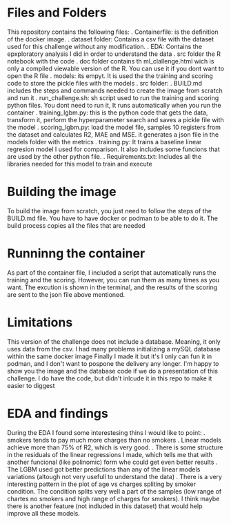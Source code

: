 
# Files and Folders

This repository contains the following files:
. Containerfile: is the definition of the docker image. 
. dataset folder: Contains a csv file with the dataset used for this challenge without any modification.
. EDA: Contains the epxploratory analysis I did in order to understand the data
    . src folder the R notebook with the code
    . doc folder contains th ml_clallenge.html wich is only a compiled viewable version of the R. You can use it if you dont want to open the R file
. models: its empyt. It is used the the training and scoring code to store the pickle files with the models
. src folder:
    . BUILD.md includes the steps and commands needed to create the image from scratch and run it
    . run_challenge.sh: sh script used to run the training and scoring python files. You dont need to run it, It runs automatically when you run the container 
    . training_lgbm.py: this is the python code that gets the data, transform it, perform the hyperparameter search and saves a pickle file with the model
    . scoring_lgbm.py: load the model file, samples 10 registers from the dataset and calculates R2, MAE and MSE. it generates a json file in the models folder with the metrics
    . training.py: It trains a baseline linear regresion model I used for comparison. It also includes some funcions that are used by the other python file.
    . Requirements.txt: Includes all the libraries needed for this model to train and execute



# Building  the image

To build the image from scratch, you just need to follow the steps of the BUILD.md file. 
You have to have docker or podman to be able to do it.
The build process copies all the files that are needed


# Runninng the container
As part of the container file, I included a script that automatically runs the training and the scoring. However, you can run them as many times as you want.
The excution is shown in the terminal, and the results of the scoring are sent to the json file above mentioned. 

# Limitations
This version of the challenge does not include a database. Meaning, it only uses data from the csv.
I had many problems initializing a mySQL database within the same docker image
Finally I made it but it's I only can fun it in podman, and I don't want to pospone the delivery any longer.
I'm happy to show you the image and the database code if we do a presentation of this challenge. I do have the code, but didn't inlcude it in this repo to make it easier to diggest


# EDA and findings

During the EDA I found some interestesing thins I would like to point:
    . smokers tends to pay much more charges than no smokers
    . Linear models achieve more than 75% of R2, which is very good.
    . There is some structure in the residuals of the linear regressions I made, which tells me that with another funcional (like polinomic) form whe could get even better results
    . The LGBM used got better predictions than any of the linear models variations (altough not very usefull to understand the data)
    . There is a very interesting pattern in the plot of age vs charges spliting by smoker condition. The condition splits very well a part of the samples (low range of chartes no smokers and high range of charges for smokers). I think maybe there is another feature (not indluded in this dataset) that would help improve all these models.

    


